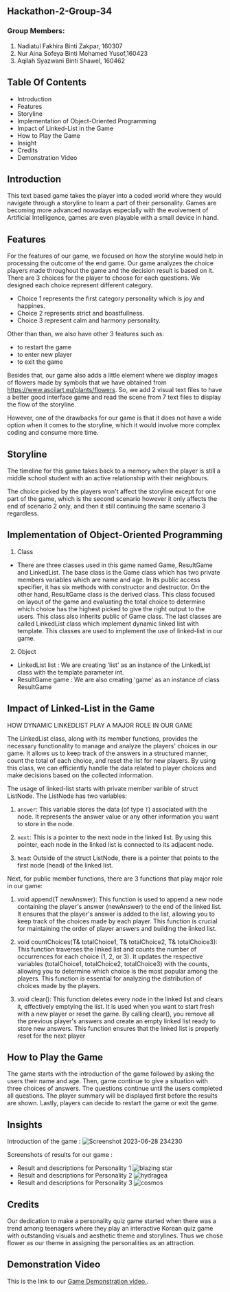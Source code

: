 ## Hackathon-2-Group-34

### Group Members: 
  1. Nadiatul Fakhira Binti Zakpar, 160307
  2.  Nur Aina Sofeya Binti Mohamed Yusof,160423
  3.  Aqilah Syazwani Binti Shawel, 160462
  
## Table Of Contents 
  + Introduction
  + Features
  + Storyline
  + Implementation of Object-Oriented Programming
  + Impact of Linked-List in the Game
  + How to Play the Game
  + Insight 
  + Credits
  + Demonstration Video

## Introduction
  This text based game takes the player into a coded world where they would navigate through a storyline to learn a part of their personality. Games are becoming more advanced nowadays especially with the evolvement of Artificial Intelligence, games are even playable with a small device in hand. 

## Features
  For the features of our game, we focused on how the storyline would help in processing the outcome of the end game. Our game analyzes the choice players made throughout the game and the decision result is based on it. There are 3 choices for the player to choose for each questions. 
  We designed each choice represent different category.
  - Choice 1 represents the first category personality which is joy and happines.
  - Choice 2 represents strict and boastfullness.
  - Choice 3 represent calm and harmony personality.

Other than than, we also have other 3 features such as:
  - to restart the game
  - to enter new player
  - to exit the game
  
  Besides that, our game also adds a little element where we display images of flowers made by symbols that we have obtained from https://www.asciiart.eu/plants/flowers. So, we add 2 visual text files to have a better good interface game and read the scene from 7 text files to display the flow of the storyline. 
  
  However, one of the drawbacks for our game is that it does not have a wide option when it comes to the storyline, which it would involve more complex coding and consume more time.

 



## Storyline
  The timeline for this game takes back to a memory when the player is still a middle school student with an active relationship with their neighbours.
  
  The choice picked by the players won't affect the storyline except for one part of the game, which is the second scenario however it only affects the end of scenario 2 only, and then it still continuing the same scenario 3 regardless.



## Implementation of Object-Oriented Programming
   1. Class
   * There are three classes used in this game named Game, ResultGame and LinkedList. The base class is the Game class which has two private members variables which are name and age. In its public access specifier, it has six methods with constructor and destructor. On the other hand, ResultGame class is the derived class. This class focused on layout of the game and  evaluating the total choice to determine which choice has the highest picked to give the right output to the users. This class also inherits public of Game class. The last classes are called LinkedList class which implement dynamic linked list with template. This classes are used to implement the use of linked-list in our game.
     
2. Object
* LinkedList<int> list : We are creating 'list' as an instance of the LinkedList class with the template parameter int. 
* ResultGame game : We are also creating 'game' as an instance of class ResultGame 
  
## Impact of Linked-List in the Game
  HOW DYNAMIC LINKEDLIST PLAY A MAJOR ROLE IN OUR GAME

  The LinkedList class, along with its member functions, provides the necessary functionality to manage and analyze the players' choices in our game. It allows us to keep track of the answers in a structured manner, count the total of each choice, and reset the list for new players. By using this class, we can efficiently handle the data related to player choices and make decisions based on the collected information.
  
  The usage of linked-list starts with private member varible of struct ListNode. The ListNode has two variables:

1. `answer`: This variable stores the data (of type `T`) associated with the node. It represents the answer value or any other information you want to store in the node.

2. `next`: This is a pointer to the next node in the linked list. By using this pointer, each node in the linked list is connected to its adjacent node.
   
3. `head`: Outside of the struct ListNode, there is a pointer that points to the first node (head) of the linked list.

  Next, for public member functions, there are 3 functions that play major role in our game:

  1. void append(T newAnswer): This function is used to append a new node containing the player's answer (newAnswer) to the end of the linked list. It ensures that the player's answer is added to the list, allowing you to keep track of the choices made by each player. This function is crucial for maintaining the order of player answers and building the linked list.

2. void countChoices(T& totalChoice1, T& totalChoice2, T& totalChoice3): This function traverses the linked list and counts the number of occurrences for each choice (1, 2, or 3). It updates the respective variables (totalChoice1, totalChoice2, totalChoice3) with the counts, allowing you to determine which choice is the most popular among the players. This function is essential for analyzing the distribution of choices made by the players.

3. void clear(): This function deletes every node in the linked list and clears it, effectively emptying the list. It is used when you want to start fresh with a new player or reset the game. By calling clear(), you remove all the previous player's answers and create an empty linked list ready to store new answers. This function ensures that the linked list is properly reset for the next player

## How to Play the Game
  The game starts with the introduction of the game followed by asking the users their name and age. Then, game continue to give a situation with three choices of answers. The questions continue until the users completed all questions. The player summary will be displayed first before the results are shown. Lastly, players can decide to restart the game or exit the game.

## Insights
Introduction of the game :
 ![Screenshot 2023-06-28 234230](https://github.com/aqilahshawel/Hackathon-2-Group-34/assets/117916285/075e1045-ae11-4f5c-90a0-594d478229bb)

Screenshots of results for our game :
  * Result and descriptions for Personality 1
  ![blazing star](https://github.com/aqilahshawel/Hackathon-2-Group-34/assets/117916285/c4c7f2b6-466f-436b-8b1f-3c0f4800c95f)
* Result and descriptions for Personality 2
![hydragea](https://github.com/aqilahshawel/Hackathon-2-Group-34/assets/117916285/cf9abde0-e8fc-434d-95c1-929eb195e8d3)
* Result and descriptions for Personality 3
  ![cosmos](https://github.com/aqilahshawel/Hackathon-2-Group-34/assets/117916285/e7c873a2-fdf6-4f7b-b780-d91cc27dac4a)


## Credits
  Our dedication to make a personality quiz game started when there was a trend among teenagers where they play an interactive Korean quiz game with outstanding visuals and aesthetic theme and storylines. Thus we chose flower as our theme in assigning the personalities as an attraction.

## Demonstration Video
This is the link to our [Game Demonstration video.](https://youtu.be/7MtBLYE2wLg).
